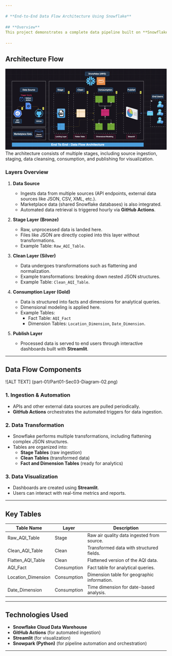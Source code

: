 ```yaml
---

# **End-to-End Data Flow Architecture Using Snowflake**

## **Overview**
This project demonstrates a complete data pipeline built on **Snowflake Cloud Data Warehouse**, following a layered architecture. The system automates data ingestion, transformation, and reporting, utilizing tools like **GitHub Actions**, **API sources**, and **Snowflake's native features**. The architecture ensures clean, reliable, and timely data for business insights through dashboards.

---
```


## **Architecture Flow**
![Alt Text](part-01/Part01-Sec03-Diagram-01.png)
The architecture consists of multiple stages, including source ingestion, staging, data cleansing, consumption, and publishing for visualization.  

### **Layers Overview**
1. **Data Source**  
   - Ingests data from multiple sources (API endpoints, external data sources like JSON, CSV, XML, etc.).  
   - Marketplace data (shared Snowflake databases) is also integrated.  
   - Automated data retrieval is triggered hourly via **GitHub Actions**.

2. **Stage Layer (Bronze)**  
   - Raw, unprocessed data is landed here.  
   - Files like JSON are directly copied into this layer without transformations.  
   - Example Table: `Raw_AQI_Table`.

3. **Clean Layer (Silver)**  
   - Data undergoes transformations such as flattening and normalization.  
   - Example transformations: breaking down nested JSON structures.  
   - Example Table: `Clean_AQI_Table`.

4. **Consumption Layer (Gold)**  
   - Data is structured into facts and dimensions for analytical queries.  
   - Dimensional modeling is applied here.  
   - Example Tables:
     - Fact Table: `AQI_Fact`
     - Dimension Tables: `Location_Dimension`, `Date_Dimension`.

5. **Publish Layer**  
   - Processed data is served to end users through interactive dashboards built with **Streamlit**.

---

## **Data Flow Components**
![ALT TEXT] (part-01/Part01-Sec03-Diagram-02.png)
### **1. Ingestion & Automation**
- APIs and other external data sources are pulled periodically.
- **GitHub Actions** orchestrates the automated triggers for data ingestion.
  
### **2. Data Transformation**
- Snowflake performs multiple transformations, including flattening complex JSON structures.
- Tables are organized into:
  - **Stage Tables** (raw ingestion)
  - **Clean Tables** (transformed data)
  - **Fact and Dimension Tables** (ready for analytics)

### **3. Data Visualization**
- Dashboards are created using **Streamlit**.
- Users can interact with real-time metrics and reports.

---

## **Key Tables**
| Table Name           | Layer         | Description                                  |
|----------------------|---------------|----------------------------------------------|
| Raw_AQI_Table        | Stage         | Raw air quality data ingested from source.   |
| Clean_AQI_Table      | Clean         | Transformed data with structured fields.     |
| Flatten_AQI_Table    | Clean         | Flattened version of the AQI data.           |
| AQI_Fact             | Consumption   | Fact table for analytical queries.           |
| Location_Dimension   | Consumption   | Dimension table for geographic information.  |
| Date_Dimension       | Consumption   | Time dimension for date-based analysis.      |

---

## **Technologies Used**
- **Snowflake Cloud Data Warehouse**  
- **GitHub Actions** (for automated ingestion)  
- **Streamlit** (for visualization)  
- **Snowpark (Python)** (for pipeline automation and orchestration)  

---
